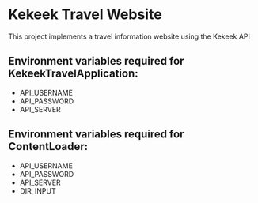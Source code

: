 # Kekeek Travel Website
This project implements a travel information website using the Kekeek API

Environment variables required for KekeekTravelApplication:
--
- API_USERNAME
- API_PASSWORD
- API_SERVER

Environment variables required for ContentLoader:
--
- API_USERNAME
- API_PASSWORD
- API_SERVER
- DIR_INPUT
